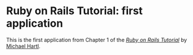 # Ruby on Rails Tutorial: first application

This is the first application from Chapter 1 of the
[*Ruby on Rails Tutorial*](http://railstutorial.org/)
by [Michael Hartl](http://michaelhartl.com/).
